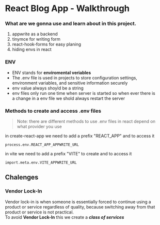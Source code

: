 # React Blog App - Walkthrough

### What are we gonna use and learn about in this project.

1. appwrite as a backend
2. tinymce for writing form
3. react-hook-forms for easy planing
4. hiding envs in react

### ENV

- ENV stands for **enviromental veriables** <br>
- The .env file is used in projects to store configuration settings, environment variables, and sensitive information securely
- env value always shoyld be a string
- env files only run one time when server is started so when ever there is a change in a env file we shold always restart the server

### Methods to create and access .env files

> Note: there are different methods to use .env files in react depend on what provider you use

in create-react-app we need to add a prefix "REACT_APP" and to access it

```
process.env.REACT_APP_APPWRITE_URL
```

in vite we need to add a prefix "VITE" to create and to access it

```
import.meta.env.VITE_APPWRITE_URL
```

## Chalenges

### Vendor Lock-In

Vendor lock-in is when someone is essentially forced to continue using a product or service regardless of quality, because switching away from that product or service is not practical.<br>
To avoid **Vendor Lock-In** this we create a _**class of services**_

